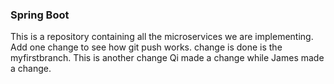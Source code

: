 ### Spring Boot

This is a repository containing all the microservices we are implementing.
Add one change to see how git push works.
change is done is the myfirstbranch. This is another change
Qi made a change while James made a change.

